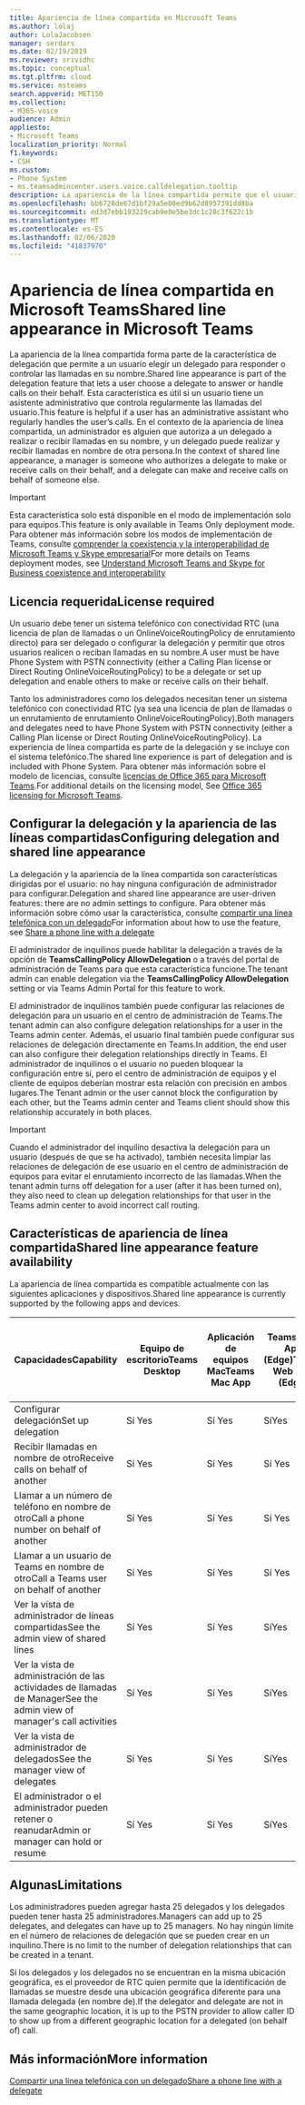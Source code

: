 ```yaml
---
title: Apariencia de línea compartida en Microsoft Teams
ms.author: lolaj
author: LolaJacobsen
manager: serdars
ms.date: 02/19/2019
ms.reviewer: srividhc
ms.topic: conceptual
ms.tgt.pltfrm: cloud
ms.service: msteams
search.appverid: MET150
ms.collection:
- M365-voice
audience: Admin
appliesto:
- Microsoft Teams
localization_priority: Normal
f1.keywords:
- CSH
ms.custom:
- Phone System
- ms.teamsadmincenter.users.voice.calldelegation.tooltip
description: La apariencia de la línea compartida permite que el usuario elija un delegado para responder o controlar las llamadas en su nombre.
ms.openlocfilehash: bb6728de67d1bf29a5e00ed9b62d8957391dd8ba
ms.sourcegitcommit: ed3d7ebb193229cab9e0e5be3dc1c28c3f622c1b
ms.translationtype: MT
ms.contentlocale: es-ES
ms.lasthandoff: 02/06/2020
ms.locfileid: "41837970"
---
```

# <a name="shared-line-appearance-in-microsoft-teams"></a><span data-ttu-id="6d977-103">Apariencia de línea compartida en Microsoft Teams</span><span class="sxs-lookup"><span data-stu-id="6d977-103">Shared line appearance in Microsoft Teams</span></span>

<span data-ttu-id="6d977-104">La apariencia de la línea compartida forma parte de la característica de delegación que permite a un usuario elegir un delegado para responder o controlar las llamadas en su nombre.</span><span class="sxs-lookup"><span data-stu-id="6d977-104">Shared line appearance is part of the delegation feature that lets a user choose a delegate to answer or handle calls on their behalf.</span></span> <span data-ttu-id="6d977-105">Esta característica es útil si un usuario tiene un asistente administrativo que controla regularmente las llamadas del usuario.</span><span class="sxs-lookup"><span data-stu-id="6d977-105">This feature is helpful if a user has an administrative assistant who regularly handles the user’s calls.</span></span> <span data-ttu-id="6d977-106">En el contexto de la apariencia de línea compartida, un administrador es alguien que autoriza a un delegado a realizar o recibir llamadas en su nombre, y un delegado puede realizar y recibir llamadas en nombre de otra persona.</span><span class="sxs-lookup"><span data-stu-id="6d977-106">In the context of shared line appearance, a manager is someone who authorizes a delegate to make or receive calls on their behalf, and a delegate can make and receive calls on behalf of someone else.</span></span>

> [!IMPORTANT]
> <span data-ttu-id="6d977-107">Esta característica solo está disponible en el modo de implementación solo para equipos.</span><span class="sxs-lookup"><span data-stu-id="6d977-107">This feature is only available in Teams Only deployment mode.</span></span> <span data-ttu-id="6d977-108">Para obtener más información sobre los modos de implementación de Teams, consulte [comprender la coexistencia y la interoperabilidad de Microsoft Teams y Skype empresarial](teams-and-skypeforbusiness-coexistence-and-interoperability.md)</span><span class="sxs-lookup"><span data-stu-id="6d977-108">For more details on Teams deployment modes, see [Understand Microsoft Teams and Skype for Business coexistence and interoperability](teams-and-skypeforbusiness-coexistence-and-interoperability.md)</span></span>

## <a name="license-required"></a><span data-ttu-id="6d977-109">Licencia requerida</span><span class="sxs-lookup"><span data-stu-id="6d977-109">License required</span></span>

<span data-ttu-id="6d977-110">Un usuario debe tener un sistema telefónico con conectividad RTC (una licencia de plan de llamadas o un OnlineVoiceRoutingPolicy de enrutamiento directo) para ser delegado o configurar la delegación y permitir que otros usuarios realicen o reciban llamadas en su nombre.</span><span class="sxs-lookup"><span data-stu-id="6d977-110">A user must be have Phone System with PSTN connectivity (either a Calling Plan license or Direct Routing OnlineVoiceRoutingPolicy) to be a delegate or set up delegation and enable others to make or receive calls on their behalf.</span></span>

<span data-ttu-id="6d977-111">Tanto los administradores como los delegados necesitan tener un sistema telefónico con conectividad RTC (ya sea una licencia de plan de llamadas o un enrutamiento de enrutamiento OnlineVoiceRoutingPolicy).</span><span class="sxs-lookup"><span data-stu-id="6d977-111">Both managers and delegates need to have Phone System with PSTN connectivity (either a Calling Plan license or Direct Routing OnlineVoiceRoutingPolicy).</span></span> <span data-ttu-id="6d977-112">La experiencia de línea compartida es parte de la delegación y se incluye con el sistema telefónico.</span><span class="sxs-lookup"><span data-stu-id="6d977-112">The shared line experience is part of delegation and is included with Phone System.</span></span> <span data-ttu-id="6d977-113">Para obtener más información sobre el modelo de licencias, consulte [licencias de Office 365 para Microsoft Teams](office-365-licensing.md).</span><span class="sxs-lookup"><span data-stu-id="6d977-113">For additional details on the licensing model, See [Office 365 licensing for Microsoft Teams](office-365-licensing.md).</span></span>

## <a name="configuring-delegation-and-shared-line-appearance"></a><span data-ttu-id="6d977-114">Configurar la delegación y la apariencia de las líneas compartidas</span><span class="sxs-lookup"><span data-stu-id="6d977-114">Configuring delegation and shared line appearance</span></span>

<span data-ttu-id="6d977-115">La delegación y la apariencia de la línea compartida son características dirigidas por el usuario: no hay ninguna configuración de administrador para configurar.</span><span class="sxs-lookup"><span data-stu-id="6d977-115">Delegation and shared line appearance are user-driven features: there are no admin settings to configure.</span></span> <span data-ttu-id="6d977-116">Para obtener más información sobre cómo usar la característica, consulte [compartir una línea telefónica con un delegado](https://support.office.com/article/share-a-phone-line-with-a-delegate-16307929-a51f-43fc-8323-3b1bf115e5a8)</span><span class="sxs-lookup"><span data-stu-id="6d977-116">For information about how to use the feature, see [Share a phone line with a delegate](https://support.office.com/article/share-a-phone-line-with-a-delegate-16307929-a51f-43fc-8323-3b1bf115e5a8)</span></span>

<span data-ttu-id="6d977-117">El administrador de inquilinos puede habilitar la delegación a través de la opción de **TeamsCallingPolicy AllowDelegation** o a través del portal de administración de Teams para que esta característica funcione.</span><span class="sxs-lookup"><span data-stu-id="6d977-117">The tenant admin can enable delegation via the **TeamsCallingPolicy AllowDelegation** setting or via Teams Admin Portal for this feature to work.</span></span> 

<span data-ttu-id="6d977-118">El administrador de inquilinos también puede configurar las relaciones de delegación para un usuario en el centro de administración de Teams.</span><span class="sxs-lookup"><span data-stu-id="6d977-118">The tenant admin can also configure delegation relationships for a user in the Teams admin center.</span></span> <span data-ttu-id="6d977-119">Además, el usuario final también puede configurar sus relaciones de delegación directamente en Teams.</span><span class="sxs-lookup"><span data-stu-id="6d977-119">In addition, the end user can also configure their delegation relationships directly in Teams.</span></span> <span data-ttu-id="6d977-120">El administrador de inquilinos o el usuario no pueden bloquear la configuración entre sí, pero el centro de administración de equipos y el cliente de equipos deberían mostrar esta relación con precisión en ambos lugares.</span><span class="sxs-lookup"><span data-stu-id="6d977-120">The Tenant admin or the user cannot block the configuration by each other, but the Teams admin center and Teams client should show this relationship accurately in both places.</span></span> 

> [!IMPORTANT]
> <span data-ttu-id="6d977-121">Cuando el administrador del inquilino desactiva la delegación para un usuario (después de que se ha activado), también necesita limpiar las relaciones de delegación de ese usuario en el centro de administración de equipos para evitar el enrutamiento incorrecto de las llamadas.</span><span class="sxs-lookup"><span data-stu-id="6d977-121">When the tenant admin turns off delegation for a user (after it has been turned on), they also need to clean up delegation relationships for that user in the Teams admin center to avoid incorrect call routing.</span></span>

## <a name="shared-line-appearance-feature-availability"></a><span data-ttu-id="6d977-122">Características de apariencia de línea compartida</span><span class="sxs-lookup"><span data-stu-id="6d977-122">Shared line appearance feature availability</span></span>

<span data-ttu-id="6d977-123">La apariencia de línea compartida es compatible actualmente con las siguientes aplicaciones y dispositivos.</span><span class="sxs-lookup"><span data-stu-id="6d977-123">Shared line appearance is currently supported by the following apps and devices.</span></span>

| <span data-ttu-id="6d977-124">Capacidades</span><span class="sxs-lookup"><span data-stu-id="6d977-124">Capability</span></span> | <span data-ttu-id="6d977-125">Equipo de escritorio</span><span class="sxs-lookup"><span data-stu-id="6d977-125">Teams Desktop</span></span> | <span data-ttu-id="6d977-126">Aplicación de equipos Mac</span><span class="sxs-lookup"><span data-stu-id="6d977-126">Teams Mac App</span></span> | <span data-ttu-id="6d977-127">Teams Web App (Edge)</span><span class="sxs-lookup"><span data-stu-id="6d977-127">Teams Web App (Edge)</span></span> |<span data-ttu-id="6d977-128">Teams Mobile iOS/aplicación para Android</span><span class="sxs-lookup"><span data-stu-id="6d977-128">Teams mobile iOS/Android App</span></span> | <span data-ttu-id="6d977-129">Teléfono IP de Teams</span><span class="sxs-lookup"><span data-stu-id="6d977-129">Teams IP phone</span></span> |
|------------|---------------|---------------|----------------------|-----------------------------|----------------|
| <span data-ttu-id="6d977-130">Configurar delegación</span><span class="sxs-lookup"><span data-stu-id="6d977-130">Set up delegation</span></span> | <span data-ttu-id="6d977-131">Sí </span><span class="sxs-lookup"><span data-stu-id="6d977-131">Yes</span></span> | <span data-ttu-id="6d977-132">Sí </span><span class="sxs-lookup"><span data-stu-id="6d977-132">Yes</span></span> | <span data-ttu-id="6d977-133">Sí</span><span class="sxs-lookup"><span data-stu-id="6d977-133">Yes</span></span> | <span data-ttu-id="6d977-134">No</span><span class="sxs-lookup"><span data-stu-id="6d977-134">No</span></span> | <span data-ttu-id="6d977-135">No</span><span class="sxs-lookup"><span data-stu-id="6d977-135">No</span></span> |
| <span data-ttu-id="6d977-136">Recibir llamadas en nombre de otro</span><span class="sxs-lookup"><span data-stu-id="6d977-136">Receive calls on behalf of another</span></span> | <span data-ttu-id="6d977-137">Sí </span><span class="sxs-lookup"><span data-stu-id="6d977-137">Yes</span></span> | <span data-ttu-id="6d977-138">Sí </span><span class="sxs-lookup"><span data-stu-id="6d977-138">Yes</span></span> | <span data-ttu-id="6d977-139">Sí </span><span class="sxs-lookup"><span data-stu-id="6d977-139">Yes</span></span> | <span data-ttu-id="6d977-140">Sí </span><span class="sxs-lookup"><span data-stu-id="6d977-140">Yes</span></span> | <span data-ttu-id="6d977-141">Sí</span><span class="sxs-lookup"><span data-stu-id="6d977-141">Yes</span></span> |
| <span data-ttu-id="6d977-142">Llamar a un número de teléfono en nombre de otro</span><span class="sxs-lookup"><span data-stu-id="6d977-142">Call a phone number on behalf of another</span></span> | <span data-ttu-id="6d977-143">Sí </span><span class="sxs-lookup"><span data-stu-id="6d977-143">Yes</span></span> | <span data-ttu-id="6d977-144">Sí </span><span class="sxs-lookup"><span data-stu-id="6d977-144">Yes</span></span> | <span data-ttu-id="6d977-145">Sí </span><span class="sxs-lookup"><span data-stu-id="6d977-145">Yes</span></span> | <span data-ttu-id="6d977-146">Sí </span><span class="sxs-lookup"><span data-stu-id="6d977-146">Yes</span></span> | <span data-ttu-id="6d977-147">Sí</span><span class="sxs-lookup"><span data-stu-id="6d977-147">Yes</span></span> |
| <span data-ttu-id="6d977-148">Llamar a un usuario de Teams en nombre de otro</span><span class="sxs-lookup"><span data-stu-id="6d977-148">Call a Teams user on behalf of another</span></span> | <span data-ttu-id="6d977-149">Sí </span><span class="sxs-lookup"><span data-stu-id="6d977-149">Yes</span></span> | <span data-ttu-id="6d977-150">Sí </span><span class="sxs-lookup"><span data-stu-id="6d977-150">Yes</span></span> | <span data-ttu-id="6d977-151">Sí </span><span class="sxs-lookup"><span data-stu-id="6d977-151">Yes</span></span> | <span data-ttu-id="6d977-152">Sí </span><span class="sxs-lookup"><span data-stu-id="6d977-152">Yes</span></span> | <span data-ttu-id="6d977-153">Sí</span><span class="sxs-lookup"><span data-stu-id="6d977-153">Yes</span></span> |
| <span data-ttu-id="6d977-154">Ver la vista de administrador de líneas compartidas</span><span class="sxs-lookup"><span data-stu-id="6d977-154">See the admin view of shared lines</span></span> | <span data-ttu-id="6d977-155">Sí </span><span class="sxs-lookup"><span data-stu-id="6d977-155">Yes</span></span> | <span data-ttu-id="6d977-156">Sí </span><span class="sxs-lookup"><span data-stu-id="6d977-156">Yes</span></span> | <span data-ttu-id="6d977-157">Sí</span><span class="sxs-lookup"><span data-stu-id="6d977-157">Yes</span></span> | <span data-ttu-id="6d977-158">No</span><span class="sxs-lookup"><span data-stu-id="6d977-158">No</span></span> | <span data-ttu-id="6d977-159">No</span><span class="sxs-lookup"><span data-stu-id="6d977-159">No</span></span> |
| <span data-ttu-id="6d977-160">Ver la vista de administración de las actividades de llamadas de Manager</span><span class="sxs-lookup"><span data-stu-id="6d977-160">See the admin view of manager's call activities</span></span> | <span data-ttu-id="6d977-161">Sí </span><span class="sxs-lookup"><span data-stu-id="6d977-161">Yes</span></span> | <span data-ttu-id="6d977-162">Sí </span><span class="sxs-lookup"><span data-stu-id="6d977-162">Yes</span></span> | <span data-ttu-id="6d977-163">Sí</span><span class="sxs-lookup"><span data-stu-id="6d977-163">Yes</span></span> | <span data-ttu-id="6d977-164">No</span><span class="sxs-lookup"><span data-stu-id="6d977-164">No</span></span> | <span data-ttu-id="6d977-165">No</span><span class="sxs-lookup"><span data-stu-id="6d977-165">No</span></span> |
| <span data-ttu-id="6d977-166">Ver la vista de administrador de delegados</span><span class="sxs-lookup"><span data-stu-id="6d977-166">See the manager view of delegates</span></span> | <span data-ttu-id="6d977-167">Sí </span><span class="sxs-lookup"><span data-stu-id="6d977-167">Yes</span></span> | <span data-ttu-id="6d977-168">Sí </span><span class="sxs-lookup"><span data-stu-id="6d977-168">Yes</span></span> | <span data-ttu-id="6d977-169">Sí</span><span class="sxs-lookup"><span data-stu-id="6d977-169">Yes</span></span> | <span data-ttu-id="6d977-170">No</span><span class="sxs-lookup"><span data-stu-id="6d977-170">No</span></span> | <span data-ttu-id="6d977-171">No</span><span class="sxs-lookup"><span data-stu-id="6d977-171">No</span></span> |
| <span data-ttu-id="6d977-172">El administrador o el administrador pueden retener o reanudar</span><span class="sxs-lookup"><span data-stu-id="6d977-172">Admin or manager can hold or resume</span></span> | <span data-ttu-id="6d977-173">Sí </span><span class="sxs-lookup"><span data-stu-id="6d977-173">Yes</span></span> | <span data-ttu-id="6d977-174">Sí </span><span class="sxs-lookup"><span data-stu-id="6d977-174">Yes</span></span> | <span data-ttu-id="6d977-175">Sí</span><span class="sxs-lookup"><span data-stu-id="6d977-175">Yes</span></span> | <span data-ttu-id="6d977-176">No</span><span class="sxs-lookup"><span data-stu-id="6d977-176">No</span></span> | <span data-ttu-id="6d977-177">No</span><span class="sxs-lookup"><span data-stu-id="6d977-177">No</span></span> |

## <a name="limitations"></a><span data-ttu-id="6d977-178">Algunas</span><span class="sxs-lookup"><span data-stu-id="6d977-178">Limitations</span></span>

<span data-ttu-id="6d977-179">Los administradores pueden agregar hasta 25 delegados y los delegados pueden tener hasta 25 administradores.</span><span class="sxs-lookup"><span data-stu-id="6d977-179">Managers can add up to 25 delegates, and delegates can have up to 25 managers.</span></span> <span data-ttu-id="6d977-180">No hay ningún límite en el número de relaciones de delegación que se pueden crear en un inquilino.</span><span class="sxs-lookup"><span data-stu-id="6d977-180">There is no limit to the number of delegation relationships that can be created in a tenant.</span></span> 
 
<span data-ttu-id="6d977-181">Si los delegados y los delegados no se encuentran en la misma ubicación geográfica, es el proveedor de RTC quien permite que la identificación de llamadas se muestre desde una ubicación geográfica diferente para una llamada delegada (en nombre de).</span><span class="sxs-lookup"><span data-stu-id="6d977-181">If the delegator and delegate are not in the same geographic location, it is up to the PSTN provider to allow caller ID to show up from a different geographic location for a delegated (on behalf of) call.</span></span> 
 
## <a name="more-information"></a><span data-ttu-id="6d977-182">Más información</span><span class="sxs-lookup"><span data-stu-id="6d977-182">More information</span></span>

[<span data-ttu-id="6d977-183">Compartir una línea telefónica con un delegado</span><span class="sxs-lookup"><span data-stu-id="6d977-183">Share a phone line with a delegate</span></span>](https://support.office.com/article/share-a-phone-line-with-a-delegate-16307929-a51f-43fc-8323-3b1bf115e5a8)
